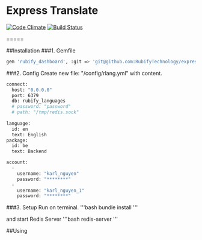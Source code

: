Express Translate
=====

[![Code Climate](https://codeclimate.com/github/RubifyTechnology/express_translate.png)](https://codeclimate.com/github/RubifyTechnology/express_translate)
[![Build Status](https://travis-ci.org/RubifyTechnology/express_translate.svg?branch=master)](https://travis-ci.org/RubifyTechnology/express_translate)

=====

##Installation
###1. Gemfile
  ```bash
  gem 'rubify_dashboard', :git => 'git@github.com:RubifyTechnology/express_translate.git'
  ```
  
###2. Config
  Create new file: "/config/rlang.yml" with content.
  
  ```bash
  connect:
    host: "0.0.0.0"
    port: 6379
    db: rubify_languages
    # password: "password"
    # path: "/tmp/redis.sock"
    
  language:
    id: en
    text: English
  package:
    id: be
    text: Backend

  account: 
    - 
      username: "karl_nguyen"
      password: "********"
    - 
      username: "karl_nguyen_1"
      password: "********"
   ``` 
   
###3. Setup
  Run on terminal.
  '''bash
    bundle install
  '''
  
  and start Redis Server
  '''bash
    redis-server
  '''
  
##Using